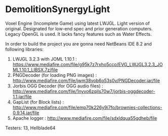 # DemolitionSynergyLight
Voxel Engine (Incomplete Game) using latest LWJGL. Light version of original.
Designated for low-end spec and prior generation computers. Legacy OpenGL is used. It lacks fancy features such as Water Effects.

In order to build the project you are gonna need NetBeans IDE 8.2 and following libraries:

1. LWJGL 3.2.3 with JOML 1.10.1 : https://www.mediafire.com/file/g95k7z7rxho5cco/EVG_LWJGL3.2.3_JOML1.10.1_LIBSX.7z/file
2. PNGDecoder (for loading PNG images) : http://www.mediafire.com/file/jwm38vob6o53s0v/PNGDecoder.jar/file
3. Jorbis OGG Decoder (for OGG audio files) : http://www.mediafire.com/file/1nyvo6zqils70w7/jorbis-oggdecoder-1.1.jar/file
4. GapList (for Block lists) : http://www.mediafire.com/file/emp70k226y9i7fo/brownies-collections-0.9.14.jar/file
5. Apache logger : http://www.mediafire.com/file/sdxldqua55gdheb/file

Testers: 13, Hellblade64
